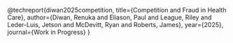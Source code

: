 @techreport{diwan2025competition,
    title={Competition and Fraud in Health Care},
    author={Diwan, Renuka and Eliason, Paul and League, Riley and Leder-Luis, Jetson and McDevitt, Ryan and Roberts, James},
    year={2025},
    journal={Work in Progress}
}
